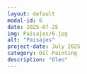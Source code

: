 ```yaml
---
layout: default
modal-id: 6
date: 2025-07-25
img: Paisajes/6.jpg
alt: "Paisajes"
project-date: July 2025
category: Oil Painting
description: "Oleo"
---
```

